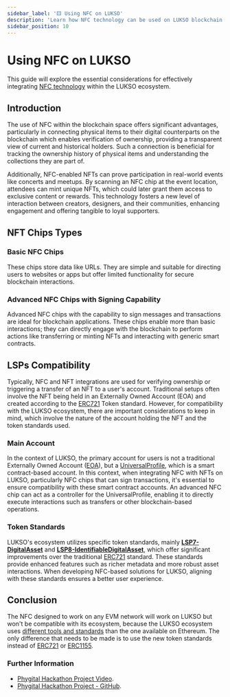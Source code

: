 ```yaml
---
sidebar_label: '🟨 Using NFC on LUKSO'
description: 'Learn how NFC technology can be used on LUKSO blockchain for innovative applications.'
sidebar_position: 10
---
```


# Using NFC on LUKSO

This guide will explore the essential considerations for effectively integrating [NFC technology](https://en.wikipedia.org/wiki/Near-field_communication) within the LUKSO ecosystem.

## Introduction

The use of NFC within the blockchain space offers significant advantages, particularly in connecting physical items to their digital counterparts on the blockchain which enables verification of ownership, providing a transparent view of current and historical holders. Such a connection is beneficial for tracking the ownership history of physical items and understanding the collections they are part of.

Additionally, NFC-enabled NFTs can prove participation in real-world events like concerts and meetups. By scanning an NFC chip at the event location, attendees can mint unique NFTs, which could later grant them access to exclusive content or rewards. This technology fosters a new level of interaction between creators, designers, and their communities, enhancing engagement and offering tangible to loyal supporters.

## NFT Chips Types

### Basic NFC Chips

These chips store data like URLs. They are simple and suitable for directing users to websites or apps but offer limited functionality for secure blockchain interactions.

### Advanced NFC Chips with Signing Capability

Advanced NFC chips with the capability to sign messages and transactions are ideal for blockchain applications. These chips enable more than basic interactions; they can directly engage with the blockchain to perform actions like transferring or minting NFTs and interacting with generic smart contracts.

## LSPs Compatibility

Typically, NFC and NFT integrations are used for verifying ownership or triggering a transfer of an NFT to a user's account. Traditional setups often involve the NFT being held in an Externally Owned Account (EOA) and created according to the [ERC721](https://eips.ethereum.org/EIPS/eip-721) Token standard. However, for compatibility with the LUKSO ecosystem, there are important considerations to keep in mind, which involve the nature of the account holding the NFT and the token standards used.

### Main Account

In the context of LUKSO, the primary account for users is not a traditional Externally Owned Account ([EOA](https://ethereum.org/developers/docs/accounts)), but a [UniversalProfile](../../standards/accounts/introduction.md), which is a smart contract-based account. In this context, when integrating NFC with NFTs on LUKSO, particularly NFC chips that can sign transactions, it's essential to ensure compatibility with these smart contract accounts. An advanced NFC chip can act as a controller for the UniversalProfile, enabling it to directly execute interactions such as transfers or other blockchain-based operations.

### Token Standards

LUKSO's ecosystem utilizes specific token standards, mainly **[LSP7-DigitalAsset](../../standards/tokens/LSP7-Digital-Asset.md)** and **[LSP8-IdentifiableDigitalAsset](../../standards/tokens/LSP8-Identifiable-Digital-Asset.md)**, which offer significant improvements over the traditional [ERC721](https://eips.ethereum.org/EIPS/eip-721) standard. These standards provide enhanced features such as richer metadata and more robust asset interactions. When developing NFC-based solutions for LUKSO, aligning with these standards ensures a better user experience.

## Conclusion

The NFC designed to work on any EVM network will work on LUKSO but won't be compatible with its ecosystem, because the LUKSO ecosystem uses [different tools and standards](../migrate/migrate-to-lukso.md) than the one available on Ethereum. The only difference that needs to be made is to use the new token standards instead of [ERC721](https://eips.ethereum.org/EIPS/eip-721) or [ERC1155](https://eips.ethereum.org/EIPS/eip-1155).

### Further Information

- [Phygital Hackathon Project Video](https://www.youtube.com/watch?v=NZiShK34YZ8).
- [Phygital Hackathon Project - GitHub](https://github.com/Tuszy/phygital).
